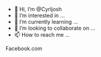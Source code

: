 - 👋 Hi, I’m @Cyrljosh
- 👀 I’m interested in ...
- 🌱 I’m currently learning ...
- 💞️ I’m looking to collaborate on ...
- 📫 How to reach me ...

<!---
Cyrljosh/Cyrljosh is a ✨ special ✨ repository because its `README.md` (this file) appears on your GitHub profile.
You can click the Preview link to take a look at your changes.
--->
Facebook.com
